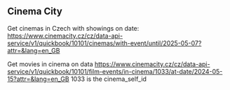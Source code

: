 ## Cinema City
Get cinemas in Czech with showings on date:
https://www.cinemacity.cz/cz/data-api-service/v1/quickbook/10101/cinemas/with-event/until/2025-05-07?attr=&lang=en_GB

Get movies in cinema on data
https://www.cinemacity.cz/cz/data-api-service/v1/quickbook/10101/film-events/in-cinema/1033/at-date/2024-05-15?attr=&lang=en_GB
1033 is the cinema_self_id

